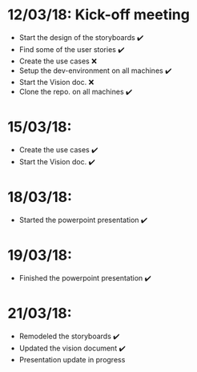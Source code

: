 # 12/03/18: Kick-off meeting
  - Start the design of the storyboards :heavy_check_mark:
  - Find some of the user stories :heavy_check_mark:
  - Create the use cases :x:
  - Setup the dev-environment on all machines :heavy_check_mark:
  - Start the Vision doc. :x:
  - Clone the repo. on all machines :heavy_check_mark:

# 15/03/18:
  - Create the use cases :heavy_check_mark:
  - Start the Vision doc. :heavy_check_mark:
# 18/03/18: 
  - Started the powerpoint presentation :heavy_check_mark:

# 19/03/18:
  - Finished the powerpoint presentation :heavy_check_mark:

# 21/03/18:
  - Remodeled the storyboards :heavy_check_mark:
  - Updated the vision document :heavy_check_mark:
  - Presentation update in progress
